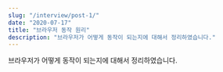 ```yaml
---
slug: "/interview/post-1/"
date: "2020-07-17"
title: "브라우저 동작 원리"
description: "브라우저가 어떻게 동작이 되는지에 대해서 정리하였습니다."
---
```


브라우저가 어떻게 동작이 되는지에 대해서 정리하였습니다.

